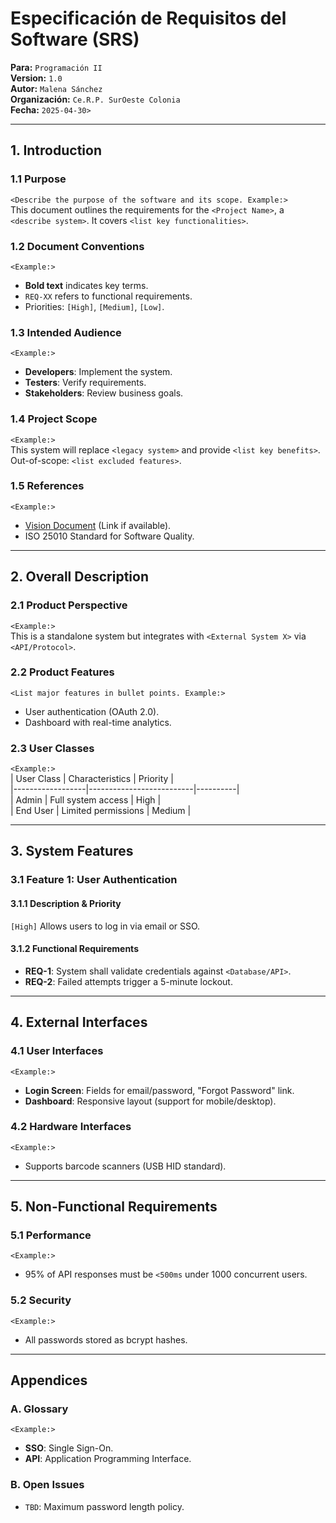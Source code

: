 # Especificación de Requisitos del Software (SRS)  
**Para:** `Programación II`  
**Version:** `1.0`  
**Autor:** `Malena Sánchez`  
**Organización:** `Ce.R.P. SurOeste Colonia`  
**Fecha:** `2025-04-30>`  

---

## **1. Introduction**  
### **1.1 Purpose**  
`<Describe the purpose of the software and its scope. Example:>`  
This document outlines the requirements for the `<Project Name>`, a `<describe system>`. It covers `<list key functionalities>`.  

### **1.2 Document Conventions**  
`<Example:>`  
- **Bold text** indicates key terms.  
- `REQ-XX` refers to functional requirements.  
- Priorities: `[High]`, `[Medium]`, `[Low]`.  

### **1.3 Intended Audience**  
`<Example:>`  
- **Developers**: Implement the system.  
- **Testers**: Verify requirements.  
- **Stakeholders**: Review business goals.  

### **1.4 Project Scope**  
`<Example:>`  
This system will replace `<legacy system>` and provide `<list key benefits>`. Out-of-scope: `<list excluded features>`.  

### **1.5 References**  
`<Example:>`  
- [Vision Document](#) (Link if available).  
- ISO 25010 Standard for Software Quality.  

---

## **2. Overall Description**  
### **2.1 Product Perspective**  
`<Example:>`  
This is a standalone system but integrates with `<External System X>` via `<API/Protocol>`.  

### **2.2 Product Features**  
`<List major features in bullet points. Example:>`  
- User authentication (OAuth 2.0).  
- Dashboard with real-time analytics.  

### **2.3 User Classes**  
`<Example:>`  
| User Class       | Characteristics          | Priority |  
|------------------|--------------------------|----------|  
| Admin            | Full system access       | High     |  
| End User         | Limited permissions      | Medium   |  

---

## **3. System Features**  
### **3.1 Feature 1: User Authentication**  
#### **3.1.1 Description & Priority**  
`[High]` Allows users to log in via email or SSO.  

#### **3.1.2 Functional Requirements**  
- **REQ-1**: System shall validate credentials against `<Database/API>`.  
- **REQ-2**: Failed attempts trigger a 5-minute lockout.  

---

## **4. External Interfaces**  
### **4.1 User Interfaces**  
`<Example:>`  
- **Login Screen**: Fields for email/password, "Forgot Password" link.  
- **Dashboard**: Responsive layout (support for mobile/desktop).  

### **4.2 Hardware Interfaces**  
`<Example:>`  
- Supports barcode scanners (USB HID standard).  

---

## **5. Non-Functional Requirements**  
### **5.1 Performance**  
`<Example:>`  
- 95% of API responses must be `<500ms` under 1000 concurrent users.  

### **5.2 Security**  
`<Example:>`  
- All passwords stored as bcrypt hashes.  

---

## **Appendices**  
### **A. Glossary**  
`<Example:>`  
- **SSO**: Single Sign-On.  
- **API**: Application Programming Interface.  

### **B. Open Issues**  
- `TBD`: Maximum password length policy.  
